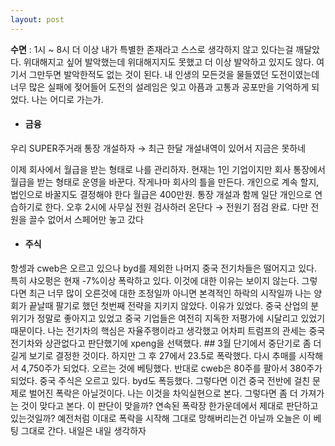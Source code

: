 ```yaml
---
layout: post
---
```

**수면** : 1시 ~ 8시
더 이상 내가 특별한 존재라고 스스로 생각하지 않고 있다는걸 깨달았다. 위대해지고 싶어 발악했는데 위대해지지도 못했고 더 이상 발악하고 있지도 않다. 여기서 그만두면 발악한적도 없는 것이 된다. 내 인생의 모든것을 물들였던 도전이였는데 너무 많은 실패에 젖어들어 도전의 설레임은 잊고 아픔과 고통과 공포만을 기억하게 되었다.
나는 어디로 가는가.
* #### 금융
우리 SUPER주거래 통장 개설하자 → 최근 한달 개설내역이 있어서 지금은 못하네

이제 회사에서 월급을 받는 형태로 나를 관리하자. 현재는 1인 기업이지만 회사 통장에서 월급을 받는 형태로 운영을 바꾼다. 작게나마 회사의 틀을 만든다.
개인으로 계속 할지, 법인으로 바꿀지도 결정해야 한다
월급은  400만원. 통장 개설과 함께 일단 개인으로 연습하기로 한다.
오후 2시에 사무실 전원 검사하러 온단다 → 전원기 점검 완료. 다만 전원을 끌수 없어서 스페어만 놓고 갔다

* #### 주식
항셍과 cweb은 오르고 있으나 byd를 제외한 나머지 중국 전기차들은 떨어지고 있다. 특히 샤오펑은 현재 -7%이상 폭락하고 있다.
이것에 대한 이유는 보이지 않는다. 그렇다면 최근 너무 많이 오른것에 대한 조정일까 아니면 본격적인 하락의 시작일까
나는 양회가 끝날때 팔기로 했던 첫번째 전략을 지키지 않았다. 이유가 있었다. 중국 산업의 분위기가 정말로 좋아지고 있었고 중국 기업들은 여전히 지독한 저평가에 시달리고 있었기 때문이다. 나는 전기차의 핵심은 자율주행이라고 생각했고 어차피 트럼프의 관세는 중국전기차와 상관없다고 판단했기에 xpeng을 선택했다. ## 3월 단기에서 중단기로 좀 더 길게 보기로 결정한 것이다.
하지만 그 후 27에서 23.5로 폭락했다. 다시 추매를 시작해서 4,750주가 되었다. 오르는 것에 베팅했다. 반대로 cweb은 80주를 팔아서 380주가 되었다.
중국 주식은 오르고 있다. byd도 폭등했다. 그렇다면 이건 중국 전반에 걸친 문제로 벌어진 폭락은 아닐것이다. 나는 이것을 차익실현으로 본다. 그렇다면 좀 더 가져가는 것이 맞다고 본다.
이 판단이 맞을까? 연속된 폭락장 한가운데에서 제대로 판단하고 있는것일까? 예전처럼 이대로 폭락을 시작해 그대로 망해버리는건 아닐까
오늘은 이 베팅 그대로 간다. 내일은 내일 생각하자